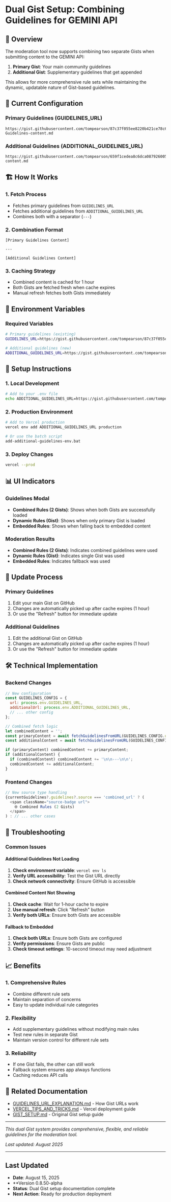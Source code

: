 # Dual Gist Setup: Combining Guidelines for GEMINI API

## 🎯 Overview

The moderation tool now supports combining two separate Gists when submitting content to the GEMINI API:

1. **Primary Gist**: Your main community guidelines
2. **Additional Gist**: Supplementary guidelines that get appended

This allows for more comprehensive rule sets while maintaining the dynamic, updatable nature of Gist-based guidelines.

## 🔗 Current Configuration

### Primary Guidelines (GUIDELINES_URL)
```
https://gist.githubusercontent.com/tompearson/87c37f055ee8220b421ce78c668c093b/raw/bcd17f434de2fb33b7288ff51eba68e52ae14a3e/NextDoor-Guidelines-content.md
```

### Additional Guidelines (ADDITIONAL_GUIDELINES_URL)
```
https://gist.githubusercontent.com/tompearson/659f1cedea8c6dca0879260051e65b67/raw/guidelines-content.md
```

## 🏗️ How It Works

### 1. **Fetch Process**
- Fetches primary guidelines from `GUIDELINES_URL`
- Fetches additional guidelines from `ADDITIONAL_GUIDELINES_URL`
- Combines both with a separator (`---`)

### 2. **Combination Format**
```
[Primary Guidelines Content]

---

[Additional Guidelines Content]
```

### 3. **Caching Strategy**
- Combined content is cached for 1 hour
- Both Gists are fetched fresh when cache expires
- Manual refresh fetches both Gists immediately

## 🔧 Environment Variables

### Required Variables
```bash
# Primary guidelines (existing)
GUIDELINES_URL=https://gist.githubusercontent.com/tompearson/87c37f055ee8220b421ce78c668c093b/raw/bcd17f434de2fb33b7288ff51eba68e52ae14a3e/NextDoor-Guidelines-content.md

# Additional guidelines (new)
ADDITIONAL_GUIDELINES_URL=https://gist.githubusercontent.com/tompearson/659f1cedea8c6dca0879260051e65b67/raw/guidelines-content.md
```

## 🚀 Setup Instructions

### 1. **Local Development**
```bash
# Add to your .env file
echo ADDITIONAL_GUIDELINES_URL=https://gist.githubusercontent.com/tompearson/659f1cedea8c6dca0879260051e65b67/raw/guidelines-content.md >> .env
```

### 2. **Production Environment**
```bash
# Add to Vercel production
vercel env add ADDITIONAL_GUIDELINES_URL production

# Or use the batch script
add-additional-guidelines-env.bat
```

### 3. **Deploy Changes**
```bash
vercel --prod
```

## 📊 UI Indicators

### Guidelines Modal
- **Combined Rules (2 Gists)**: Shows when both Gists are successfully loaded
- **Dynamic Rules (Gist)**: Shows when only primary Gist is loaded
- **Embedded Rules**: Shows when falling back to embedded content

### Moderation Results
- **Combined Rules (2 Gists)**: Indicates combined guidelines were used
- **Dynamic Rules (Gist)**: Indicates single Gist was used
- **Embedded Rules**: Indicates fallback was used

## 🔄 Update Process

### Primary Guidelines
1. Edit your main Gist on GitHub
2. Changes are automatically picked up after cache expires (1 hour)
3. Or use the "Refresh" button for immediate update

### Additional Guidelines
1. Edit the additional Gist on GitHub
2. Changes are automatically picked up after cache expires (1 hour)
3. Or use the "Refresh" button for immediate update

## 🛠️ Technical Implementation

### Backend Changes
```javascript
// New configuration
const GUIDELINES_CONFIG = {
  url: process.env.GUIDELINES_URL,
  additionalUrl: process.env.ADDITIONAL_GUIDELINES_URL,
  // ... other config
};

// Combined fetch logic
let combinedContent = '';
const primaryContent = await fetchGuidelinesFromURL(GUIDELINES_CONFIG.url);
const additionalContent = await fetchGuidelinesFromURL(GUIDELINES_CONFIG.additionalUrl);

if (primaryContent) combinedContent += primaryContent;
if (additionalContent) {
  if (combinedContent) combinedContent += '\n\n---\n\n';
  combinedContent += additionalContent;
}
```

### Frontend Changes
```javascript
// New source type handling
{currentGuidelines?.guidelines?.source === 'combined_url' ? (
  <span className="source-badge url">
    🌐 Combined Rules (2 Gists)
  </span>
) : // ... other cases
```

## 🚨 Troubleshooting

### Common Issues

#### Additional Guidelines Not Loading
1. **Check environment variable**: `vercel env ls`
2. **Verify URL accessibility**: Test the Gist URL directly
3. **Check network connectivity**: Ensure GitHub is accessible

#### Combined Content Not Showing
1. **Check cache**: Wait for 1-hour cache to expire
2. **Use manual refresh**: Click "Refresh" button
3. **Verify both URLs**: Ensure both Gists are accessible

#### Fallback to Embedded
1. **Check both URLs**: Ensure both Gists are configured
2. **Verify permissions**: Ensure Gists are public
3. **Check timeout settings**: 10-second timeout may need adjustment

## 📈 Benefits

### 1. **Comprehensive Rules**
- Combine different rule sets
- Maintain separation of concerns
- Easy to update individual rule categories

### 2. **Flexibility**
- Add supplementary guidelines without modifying main rules
- Test new rules in separate Gist
- Maintain version control for different rule sets

### 3. **Reliability**
- If one Gist fails, the other can still work
- Fallback system ensures app always functions
- Caching reduces API calls

## 🔗 Related Documentation

- [GUIDELINES_URL_EXPLANATION.md](./GUIDELINES_URL_EXPLANATION.md) - How Gist URLs work
- [VERCEL_TIPS_AND_TRICKS.md](./VERCEL_TIPS_AND_TRICKS.md) - Vercel deployment guide
- [GIST_SETUP.md](./GIST_SETUP.md) - Original Gist setup guide

---

*This dual Gist system provides comprehensive, flexible, and reliable guidelines for the moderation tool.*

*Last updated: August 2025*

---

## Last Updated
- **Date**: August 15, 2025
- **Version 0.8.50-alpha
- **Status**: Dual Gist setup documentation complete
- **Next Action**: Ready for production deployment
